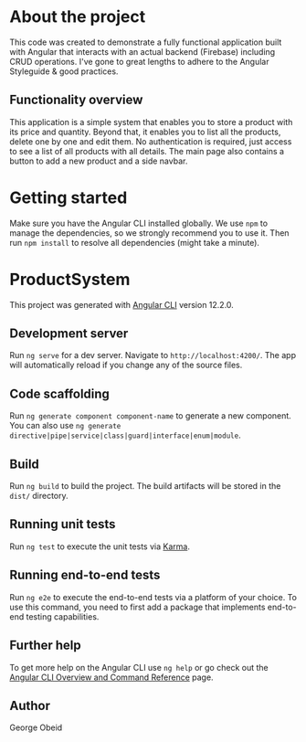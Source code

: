 # About the project
This code was created to demonstrate a fully functional application 
built with Angular that interacts with an actual backend (Firebase)
including CRUD operations. I've gone to great lengths to
adhere to the Angular Styleguide & good practices.

## Functionality overview
This application is a simple system that enables you to store a product with its price and quantity.
Beyond that, it enables you to list all the products, delete one by one and edit them.
No authentication is required, just access to see a list of all products with all details.
The main page also contains a button to add a new product and a side navbar.

# Getting started

Make sure you have the Angular CLI installed globally. We use `npm` to manage 
the dependencies, so we strongly recommend you to use it. Then run `npm install` to resolve all dependencies (might take a minute).

# ProductSystem

This project was generated with [Angular CLI](https://github.com/angular/angular-cli) version 12.2.0.

## Development server

Run `ng serve` for a dev server. Navigate to `http://localhost:4200/`. The app will automatically reload if you change any of the source files.

## Code scaffolding

Run `ng generate component component-name` to generate a new component. You can also use `ng generate directive|pipe|service|class|guard|interface|enum|module`.

## Build

Run `ng build` to build the project. The build artifacts will be stored in the `dist/` directory.

## Running unit tests

Run `ng test` to execute the unit tests via [Karma](https://karma-runner.github.io).

## Running end-to-end tests

Run `ng e2e` to execute the end-to-end tests via a platform of your choice. To use this command, you need to first add a package that implements end-to-end testing capabilities.

## Further help

To get more help on the Angular CLI use `ng help` or go check out the [Angular CLI Overview and Command Reference](https://angular.io/cli) page.


## Author
George Obeid
